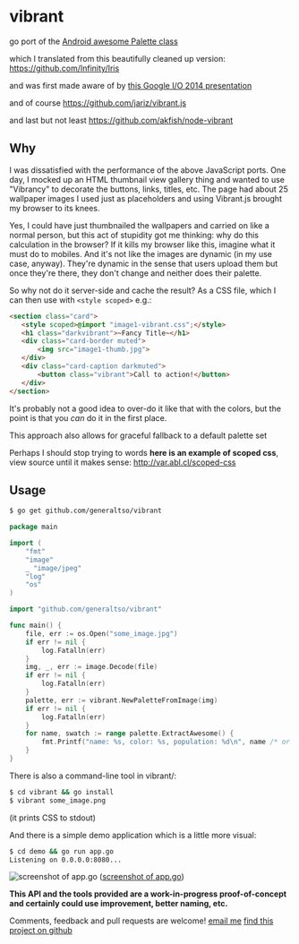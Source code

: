 # vibrant

go port of the [Android awesome Palette class](https://android.googlesource.com/platform/frameworks/support/+/b14fc7c/v7/palette/src/android/support/v7/graphics/)

which I translated from this beautifully cleaned up version:
https://github.com/Infinity/Iris

and was first made aware of by [this Google I/O 2014 presentation](https://www.youtube.com/watch?v=ctzWKRlTYHQ?t=451)

and of course
https://github.com/jariz/vibrant.js

and last but not least
https://github.com/akfish/node-vibrant

## Why

I was dissatisfied with the performance of the above JavaScript ports. One day, I mocked up an HTML thumbnail view gallery thing and wanted to use "Vibrancy" to decorate the buttons, links, titles, etc. The page had about 25 wallpaper images I used just as placeholders and using Vibrant.js brought my browser to its knees.

Yes, I could have just thumbnailed the wallpapers and carried on like a normal person, but this act of stupidity got me thinking: why do this calculation in the browser? If it kills my browser like this, imagine what it must do to mobiles. And it's not like the images are dynamic (in my use case, anyway). They're dynamic in the sense that users upload them but once they're there, they don't change and neither does their palette.

So why not do it server-side and cache the result? As a CSS file, which I can then use with `<style scoped>` e.g.:
```HTML
<section class="card">
   <style scoped>@import "image1-vibrant.css";</style>
   <h1 class="darkvibrant">~Fancy Title~</h1>
   <div class="card-border muted">
       <img src="image1-thumb.jpg">
   </div>
   <div class="card-caption darkmuted">
       <button class="vibrant">Call to action!</button>
   </div>
</section>
```


It's probably not a good idea to over-do it like that with the colors, but the point is that you *can* do it in the first place.

This approach also allows for graceful fallback to a default palette set

Perhaps I should stop trying to words **here is an example of scoped css**, view source until it makes sense:
http://var.abl.cl/scoped-css

## Usage
```bash
$ go get github.com/generaltso/vibrant
```

```go
package main

import (
	"fmt"
	"image"
    _ "image/jpeg"
	"log"
	"os"
)

import "github.com/generaltso/vibrant"

func main() {
	file, err := os.Open("some_image.jpg")
	if err != nil {
		log.Fatalln(err)
	}
	img, _, err := image.Decode(file)
	if err != nil {
		log.Fatalln(err)
	}
	palette, err := vibrant.NewPaletteFromImage(img)
	if err != nil {
		log.Fatalln(err)
	}
	for name, swatch := range palette.ExtractAwesome() {
		fmt.Printf("name: %s, color: %s, population: %d\n", name /* or swatch.Name */, swatch.RGBHex(), swatch.Population)
	}
}
```

There is also a command-line tool in vibrant/:
```bash
$ cd vibrant && go install
$ vibrant some_image.png
```
(it prints CSS to stdout)

And there is a simple demo application which is a little more visual:
```bash
$ cd demo && go run app.go
Listening on 0.0.0.0:8080...
```
![screenshot of app.go](http://var.abl.cl/better.png) 
([screenshot of app.go](http://var.abl.cl/better.png))


**This API and the tools provided are a work-in-progress proof-of-concept and certainly could use improvement, better naming, etc.**

Comments, feedback and pull requests are welcome!
[email me](mailto:tso@teknik.io)
[find this project on github](https://github.com/generaltso/vibrant)
